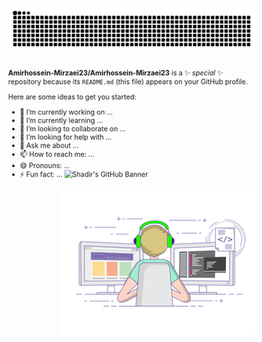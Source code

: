 ![Snake animation](https://raw.githubusercontent.com/Amirhossein-Mirzaei23/Amirhossein-Mirzaei23/output/github-contribution-grid-snake-dark.svg)


**Amirhossein-Mirzaei23/Amirhossein-Mirzaei23** is a ✨ _special_ ✨ repository because its `README.md` (this file) appears on your GitHub profile.

Here are some ideas to get you started:

- 🔭 I’m currently working on ...
- 🌱 I’m currently learning ...
- 👯 I’m looking to collaborate on ...
- 🤔 I’m looking for help with ...
- 💬 Ask me about ...
- 📫 How to reach me: ...
- 😄 Pronouns: ...
- ⚡ Fun fact: ...
![Shadir's GitHub Banner](https://media.licdn.com/dms/image/D5616AQGgVHn6fZeFFQ/profile-displaybackgroundimage-shrink_350_1400/0/1673892485014?e=1684368000&v=beta&t=A3vj-aw2ySqPh3QaTaCXIAx77Bicww4-JYhihj8f7Pc)     
<img align="right" alt="Coding" width="400" src="https://raw.githubusercontent.com/devSouvik/devSouvik/master/gif3.gif">        
